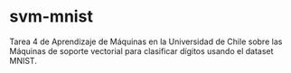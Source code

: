 # svm-mnist
Tarea 4 de Aprendizaje de Máquinas en la Universidad de Chile sobre las Máquinas de soporte vectorial para clasificar dígitos usando el dataset MNIST.
